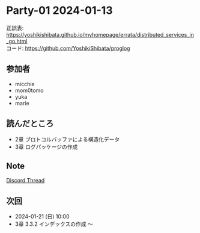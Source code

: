 # Party-01 2024-01-13
正誤表: https://yoshikishibata.github.io/myhomepage/errata/distributed_services_in_go.html  
コード: https://github.com/YoshikiShibata/proglog

## 参加者
- micchie
- mom0tomo
- yuka
- marie

## 読んだところ
- 2章 プロトコルバッファによる構造化データ
- 3章 ログパッケージの作成

## Note
[Discord Thread](https://discord.com/channels/689414179752247409/725156029033218080/1195513107058020422)

## 次回
- 2024-01-21 (日) 10:00
- 3章 3.3.2 インデックスの作成 〜
